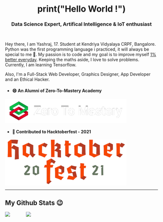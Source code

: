 <h1 align="center">print("Hello World !")</h1>
<h3 align="center">Data Science Expert, Artifical Intelligence & IoT enthusiast</h3>
<br />

Hey there, I am Yashraj, 17. Student at Kendriya Vidyalaya CRPF, Bangalore. Python was the first programming language i practiced, it will always be special to me 🫶. My passion is to code and my goal is to improve myself [1% better everyday](https://github.com/yashraj2003e/yashraj2003e/blob/main/assets/1%25-better.png). Keeping the maths aside, I love to solve problems. Currently, I am learning Tensorflow.

Also, I'm a Full-Stack Web Developer, Graphics Designer, App Developer and an Ethical Hacker.

- <h4>😄 An Alumni of Zero-To-Mastery Academy</h4>
<img align="center" width=400 src="./assets/ZTM.png">

- <h4>🥳 Contributed to Hacktoberfest - 2021</h4>
<img align="center" width=400 src="./assets/Hacktoberfest - 2021.png">
<!--<p align="right"><a href="https://github.com/yashraj2003e"><img width="80%" src="./assets/hacktoberfest.png" /></a></p>-->

---

<h2> My Github Stats 😉 </h2>

<a>
  <img align="left" src="https://github-readme-stats.vercel.app/api?username=yashraj2003e&show_icons=true&theme=vue-dark&border_color=008080">
</a>
<a href="https://github.com/yashraj2003e/github-readme-stats">
  <img align="right" src="https://github-readme-stats.vercel.app/api/wakatime?username=yashraj2003e&theme=vue-dark&layout=compact&border_color=008080" width = 435>
</a>
                                                                                                                                                    
